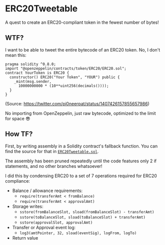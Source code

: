 # ERC20Tweetable

A quest to create an ERC20-compliant token in the fewest number of bytes!

## WTF?

I want to be able to tweet the entire bytecode of an ERC20 token. No, I don't mean this:

```
pragma solidity ^0.8.0;
import "@openzeppelin/contracts/token/ERC20/ERC20.sol";
contract YourToken is ERC20 {
  constructor() ERC20("Your Token", "YOUR") public {
    _mint(msg.sender,
      10000000000 * (10**uint256(decimals())));
  }
}
```

(Source: https://twitter.com/pi0neerpat/status/1407426157855657986)

No importing from OpenZeppelin, just raw bytecode, optimized to the limit for space 😎

## How TF?

First, by writing assembly in a Solidity contract's fallback function. You can find the source for that in [`ERC20Tweetable.sol`](#ERC20Tweetable.sol).

The assembly has been pruned repeatedly until the code features only 2 if statements, and no other branches whatsoever!

I did this by condensing ERC20 to a set of 7 operations required for ERC20 compliance:
- Balance / allowance requirements:
    - `require(transferAmt < fromBalance)`
    - `require(transferAmt < approvalAmt)`
- Storage writes:
    - `sstore(fromBalanceSlot, sload(fromBalanceSlot) - transferAmt)`
    - `sstore(toBalanceSlot, sload(toBalanceSlot) + transferAmt)`
    - `sstore(approvalSlot, approvalAmt)`
- Transfer or Approval event log:
    - `log3(amtPointer, 32, sload(eventSig), logFrom, logTo)`
- Return value